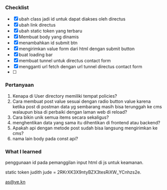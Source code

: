 ### Checklist

- [x] ubah class jadi id untuk dapat diakses oleh directus
- [x] ubah link directus
- [x] ubah static token yang terbaru
- [x] Membuat body yang dinamis
- [x] menambahkan id submit btn
- [x] mengirimkan value form dari html dengan submit button
- [x] buat loading bar 
- [x] membuat tunnel untuk directus contact form
- [x] mengganti url fetch dengan url tunnel directus contact form
- [ ] 

### Pertanyaan

1. Kenapa di User directory memiliki tempat policies?
2. Cara membuat post value sesuai dengan radio button value karena ketika post di postman data yg sembarang masih bisa terunggah ke cms walaupun bisa di perbaiki dengan laman web di reload?
3. Cara bikin unik semua items secara sekaligus?
4. menghentikan data yang sama itu dihentikan di frontend atau backend?
5. Apakah api dengan metode post sudah bisa langsung mengirimkan ke cms?
6. nama lain body pada const api?

### What I learned

penggunaan id pada pemanggilan input html di js untuk keamanan. 

static token judith jude = 2RKrXK3X9ntyBZX3tesRiXW_YCnhzs2e.

as@ve.kn